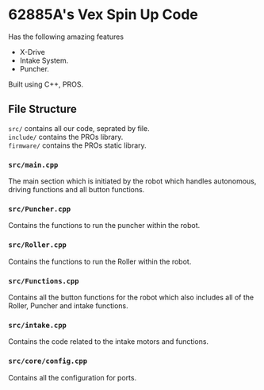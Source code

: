 # 62885A's Vex Spin Up Code

Has the following amazing features

- X-Drive
- Intake System.
- Puncher.

Built using C++, PROS.

## File Structure

`src/` contains all our code, seprated by file.  
`include/` contains the PROs library.  
`firmware/` contains the PROs static library.

### `src/main.cpp`

The main section which is initiated by the robot which handles autonomous, driving functions and all button functions.

### `src/Puncher.cpp`

Contains the functions to run the puncher within the robot.

### `src/Roller.cpp`

Contains the functions to run the Roller within the robot.

### `src/Functions.cpp`

Contains all the button functions for the robot which also includes all of the Roller, Puncher and intake functions.

### `src/intake.cpp`

Contains the code related to the intake motors and functions.

### `src/core/config.cpp`

Contains all the configuration for ports.
